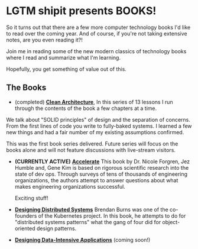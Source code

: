 # LGTM shipit presents BOOKS!  

So it turns out that there are a few more computer technology books I'd like to read over the coming year. And of course, if you're not taking extensive notes, are you even reading it?!

Join me in reading some of the new modern classics of technology books where I read and summarize what I'm learning.

Hopefully, you get something of value out of this.

## The Books

-  (completed) [**Clean Architecture**](./clean-architecture/), In this series of 13 lessons I run through the contents of the book a few chapters at a time.

  We talk about "SOLID principles" of design and the separation of concerns. From the first lines of code you write to fully-baked systems. I learned a few new things and had a fair number of my existing assumptions confirmed.

  This was the first book series delivered. Future series will focus on the books alone and will not feature discussions with live-stream visitors.

- **(CURRENTLY ACTIVE)** [**Accelerate**](./accelerate/) This book by Dr. Nicole Forgren, Jez Humble and, Gene Kim is based on rigorous scientific research into the state of dev ops. Through surveys of tens of thousands of engineering organizations, the authors attempt to answer questions about what makes engineering organizations successful.

  Exciting stuff!

- [**Designing Distributed Systems**](./designing-distributed-systems) Brendan Burns was one of the co-founders of the Kubernetes project. In this book, he attempts to do for "distributed systems patterns" what the gang of four did for object-oriented design patterns.

- [**Designing Data-Intensive Applications**](./designing-data-intensive-applications) (coming soon!)
